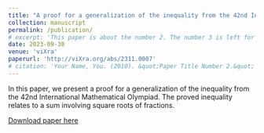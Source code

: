 ```yaml
---
title: "A proof for a generalization of the inequality from the 42nd International Mathematical Olympiad"
collection: manuscript
permalink: /publication/
# excerpt: 'This paper is about the number 2. The number 3 is left for future work.'
date: 2023-09-30
venue: 'viXra'
paperurl: 'http://viXra.org/abs/2311.0007'
# citation: 'Your Name, You. (2010). &quot;Paper Title Number 2.&quot; <i>Journal 1</i>. 1(2).'
---
```

In this paper, we present a proof for a generalization of the inequality from the 42nd International Mathematical Olympiad. The proved inequality relates to a sum involving square roots of fractions. 

[Download paper here](http://viXra.org/abs/2311.0007)

<!-- Recommended citation: Your Name, You. (2010). "Paper Title Number 2." <i>Journal 1</i>. 1(2). -->